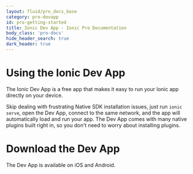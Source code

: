 ```yaml
---
layout: fluid/pro_docs_base
category: pro-devapp
id: pro-getting-started
title: Ionic Dev App - Ionic Pro Documentation
body_class: 'pro-docs'
hide_header_search: true
dark_header: true
---
```


# Using the Ionic Dev App

The Ionic Dev App is a free app that makes it easy to run your Ionic app directly on your device.

Skip dealing with frustrating Native SDK installation issues, just run `ionic serve`, open the Dev App, connect to the same network, and the app will automatically load
and run your app. The Dev App comes with many native plugins built right in, so you don't need to worry about installing plugins.

# Download the Dev App

The Dev App is available on iOS and Android.
